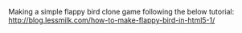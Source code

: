Making a simple flappy bird clone game following the below tutorial:
http://blog.lessmilk.com/how-to-make-flappy-bird-in-html5-1/